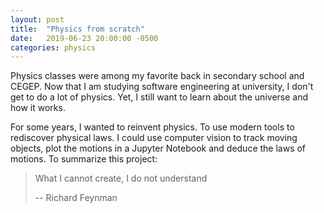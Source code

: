 ```yaml
---
layout: post
title:  "Physics from scratch"
date:   2019-06-23 20:00:00 -0500
categories: physics
---
```


Physics classes were among my favorite back in secondary school and CEGEP. Now that I am studying software engineering at university, I don't get to do a lot of physics. Yet, I still want to learn about the universe and how it works. 

For some years, I wanted to reinvent physics. To use modern tools to rediscover physical laws. I could use computer vision to track moving objects, plot the motions in a Jupyter Notebook and deduce the laws of motions.
To summarize this project:
> What I cannot create, I do not understand
>
> -- Richard Feynman 